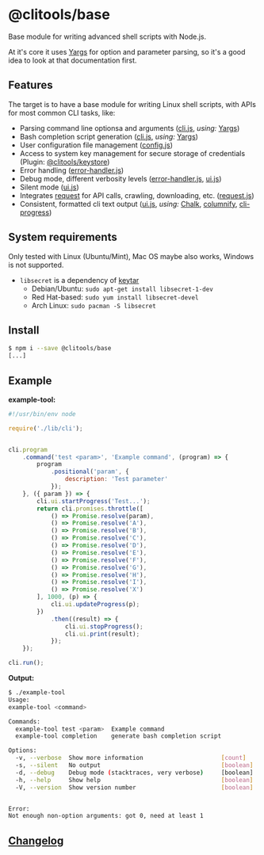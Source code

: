 # @clitools/base

Base module for writing advanced shell scripts with Node.js.

At it's core it uses [Yargs](https://github.com/yargs/yargs) for option and parameter parsing, so it's a good idea to look at that documentation first.

## Features

The target is to have a base module for writing Linux shell scripts, with APIs for most common CLI tasks, like:

* Parsing command line optionsa and arguments ([cli.js](lib/cli.js), _using:_ [Yargs](https://github.com/yargs/yargs))
* Bash completion script generation ([cli.js](lib/cli.js), _using:_ [Yargs](https://github.com/yargs/yargs))
* User configuration file management ([config.js](lib/config.js))
* Access to system key management for secure storage of credentials (Plugin: [@clitools/keystore](https://github.com/hhornbacher/cli-tools-keystore.git))
* Error handling ([error-handler.js](lib/error-handler.js))
* Debug mode, different verbosity levels ([error-handler.js](lib/error-handler.js), [ui.js](lib/ui.js))
* Silent mode ([ui.js](lib/ui.js))
* Integrates [request](https://github.com/request/request) for API calls, crawling, downloading, etc. ([request.js](lib/request.js))
* Consistent, formatted cli text output ([ui.js](lib/ui.js), _using:_ [Chalk](https://github.com/chalk/chalk), [columnify](https://github.com/timoxley/columnify), [cli-progress](https://github.com/AndiDittrich/Node.CLI-Progress))

## System requirements

Only tested with Linux (Ubuntu/Mint), Mac OS maybe also works, Windows is not supported.

* `libsecret` is a dependency of [keytar](https://github.com/atom/node-keytar)
  * Debian/Ubuntu: `sudo apt-get install libsecret-1-dev`
  * Red Hat-based: `sudo yum install libsecret-devel`
  * Arch Linux: `sudo pacman -S libsecret`

## Install

```bash
$ npm i --save @clitools/base
[...]
```

## Example

**example-tool:**

```javascript
#!/usr/bin/env node

require('./lib/cli');


cli.program
    .command('test <param>', 'Example command', (program) => {
        program
            .positional('param', {
                description: 'Test parameter'
            });
    }, ({ param }) => {
        cli.ui.startProgress('Test...');
        return cli.promises.throttle([
            () => Promise.resolve(param),
            () => Promise.resolve('A'),
            () => Promise.resolve('B'),
            () => Promise.resolve('C'),
            () => Promise.resolve('D'),
            () => Promise.resolve('E'),
            () => Promise.resolve('F'),
            () => Promise.resolve('G'),
            () => Promise.resolve('H'),
            () => Promise.resolve('I'),
            () => Promise.resolve('X')
        ], 1000, (p) => {
            cli.ui.updateProgress(p);
        })
            .then((result) => {
                cli.ui.stopProgress();
                cli.ui.print(result);
            });
    });

cli.run();
```

**Output:**

```bash
$ ./example-tool
Usage:
example-tool <command>

Commands:
  example-tool test <param>  Example command
  example-tool completion    generate bash completion script

Options:
  -v, --verbose  Show more information                      [count]
  -s, --silent   No output                                  [boolean]
  -d, --debug    Debug mode (stacktraces, very verbose)     [boolean]
  -h, --help     Show help                                  [boolean]
  -V, --version  Show version number                        [boolean]


Error:
Not enough non-option arguments: got 0, need at least 1
```

## [Changelog](CHANGELOG.md)